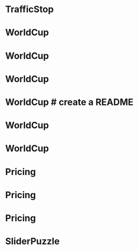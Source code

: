 # TrafficStop
# WorldCup
# WorldCup
# WorldCup
# WorldCup # create a README
# WorldCup
# WorldCup
# Pricing
# Pricing
# Pricing
# SliderPuzzle
